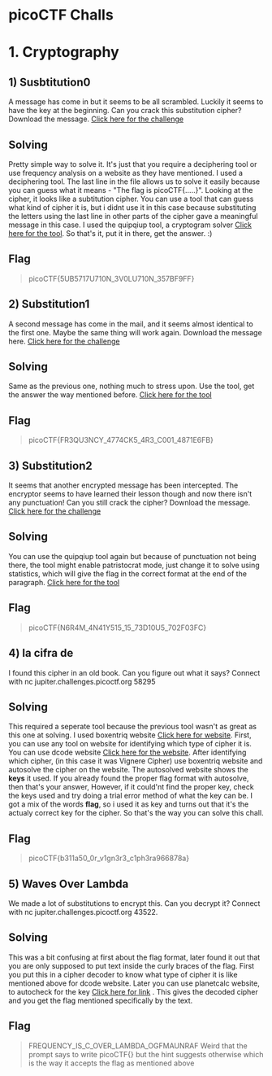 # picoCTF Challs

# 1. Cryptography

## 1) Susbtitution0 
  A message has come in but it seems to be all scrambled. Luckily it seems to have the key at the beginning. Can you crack this substitution cipher?
  Download the message. [Click here for the challenge](https://play.picoctf.org/practice/challenge/307?category=2&page=2)
## Solving
  Pretty simple way to solve it. It's just that you require a deciphering tool or use frequency analysis on a website as they have mentioned. I used a deciphering tool. The last line in the file allows us to solve it easily because
  you can guess what it means - "The flag is picoCTF{.....}". Looking at the cipher, it looks like a subtitution cipher. You can use a tool that can guess what kind of cipher it is, but i didnt use it in this case because substituting the 
  letters using the last line in other parts of the cipher gave a meaningful message in this case. I used the quipqiup tool, a cryptogram solver [Click here for the tool](https://quipqiup.com/). So that's it, put it in there, get the         answer. :)
## Flag
  > picoCTF{5UB5717U710N_3V0LU710N_357BF9FF}

## 2) Substitution1
  A second message has come in the mail, and it seems almost identical to the first one. Maybe the same thing will work again.
  Download the message here. [Click here for the challenge](https://play.picoctf.org/practice/challenge/308?category=2&page=2)
## Solving
  Same as the previous one, nothing much to stress upon. Use the tool, get the answer the way mentioned before. [Click here for the tool](https://quipqiup.com/)
## Flag
  > picoCTF{FR3QU3NCY_4774CK5_4R3_C001_4871E6FB}

## 3) Substitution2
  It seems that another encrypted message has been intercepted. The encryptor seems to have learned their lesson though and now there isn't any punctuation! Can you still crack the cipher?
  Download the message. [Click here for the challenge](https://play.picoctf.org/practice/challenge/309?category=2&page=2)
## Solving
  You can use the quipqiup tool again but because of punctuation not being there, the tool might enable patristocrat mode, just change it to solve using statistics, which will give the flag in the correct format at the end of the 
  paragraph. [Click here for the tool](https://quipqiup.com/)
## Flag
  > picoCTF{N6R4M_4N41Y515_15_73D10U5_702F03FC}

## 4) la cifra de
  I found this cipher in an old book. Can you figure out what it says? Connect with nc jupiter.challenges.picoctf.org 58295
## Solving
  This required a seperate tool because the previous tool wasn't as great as this one at solving. I used boxentriq website [Click here for website](https://www.boxentriq.com/). First, you can use any tool on website for identifying which 
  type of cipher it is. You can use dcode website [Click here for the website](https://www.dcode.fr/cipher-identifier). After identifying which cipher, (in this case it was Vignere Cipher) use boxentriq website and autosolve the cipher 
  on the website. The autosolved website shows the **keys** it used. If you already found the proper flag format with autosolve, then that's your answer, However, if it could'nt find the proper key, check the keys used and try doing a 
  trial error method of what the key can be. I got a mix of the words **flag**, so i used it as key and turns out that it's the actualy correct key for the cipher. So that's the way you can solve this chall.
## Flag
  > picoCTF{b311a50_0r_v1gn3r3_c1ph3ra966878a}

## 5) Waves Over Lambda
  We made a lot of substitutions to encrypt this. Can you decrypt it? Connect with nc jupiter.challenges.picoctf.org 43522.
## Solving 
  This was a bit confusing at first about the flag format, later found it out that you are only supposed to put text inside the curly braces of the flag. First you put this in a cipher decoder to know what type of cipher it is like 
  mentioned above for dcode website. Later you can use planetcalc website, to autocheck for the key [Click here for link](https://planetcalc.com/8047/) . This gives the decoded cipher and you get the flag mentioned specifically by the 
  text.
## Flag
  > FREQUENCY_IS_C_OVER_LAMBDA_OGFMAUNRAF
  Weird that the prompt says to write picoCTF{} but the hint suggests otherwise which is the way it accepts the flag as mentioned above
